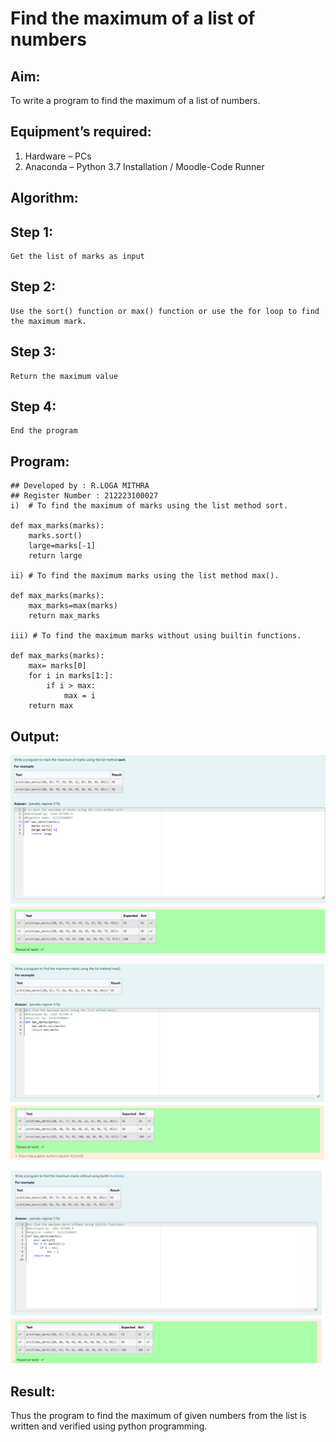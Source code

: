 # Find the maximum of a list of numbers
## Aim:
To write a program to find the maximum of a list of numbers.
## Equipment’s required:
1.	Hardware – PCs
2.	Anaconda – Python 3.7 Installation / Moodle-Code Runner
## Algorithm:
## Step 1:
	Get the list of marks as input
## Step 2:
	Use the sort() function or max() function or use the for loop to find the maximum mark.
## Step 3:
	Return the maximum value
## Step 4:
    End the program
## Program:
```
## Developed by : R.LOGA MITHRA
## Register Number : 212223100027
i)	# To find the maximum of marks using the list method sort.

def max_marks(marks):
    marks.sort()
    large=marks[-1]
    return large

ii)	# To find the maximum marks using the list method max().

def max_marks(marks):
    max_marks=max(marks)
    return max_marks

iii) # To find the maximum marks without using builtin functions.

def max_marks(marks):
    max= marks[0]
    for i in marks[1:]:
        if i > max:
            max = i
    return max
```

## Output:
![output](/sort.png)

![output](/max.png)

![output](/built%20in.png)
## Result:
Thus the program to find the maximum of given numbers from the list is written and verified using python programming.
